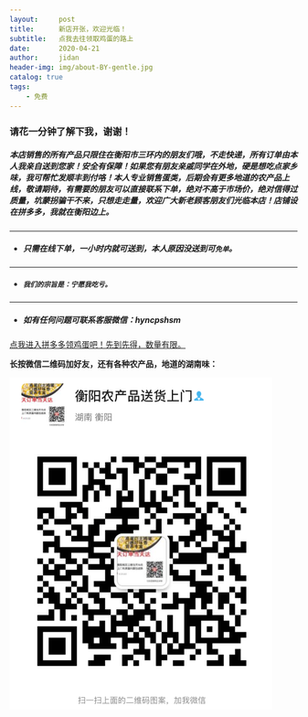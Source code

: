```yaml
---
layout:     post
title:      新店开张，欢迎光临！
subtitle:   点我去往领取鸡蛋的路上
date:       2020-04-21
author:     jidan
header-img: img/about-BY-gentle.jpg
catalog: true
tags:
    - 免费
---
```

### 请花一分钟了解下我，谢谢！

#####   本店销售的所有产品只限住在衡阳市三环内的朋友们哦，不走快递，所有订单由本人我亲自送到您家！安全有保障！如果您有朋友亲戚同学在外地，硬是想吃点家乡味，我可帮忙发顺丰到付咯！本人专业销售蛋类，后期会有更多地道的农产品上线，敬请期待，有需要的朋友可以直接联系下单，绝对不高于市场价，绝对信得过质量，坑蒙拐骗干不来，只想走走量，欢迎广大新老顾客朋友们光临本店！店铺设在拼多多，我就在衡阳边上。
---
* ##### 只需在线下单，一小时内就可送到，本人原因没送到可`免单`。
---
* ##### `我们的宗旨是：宁愿我吃亏。`
---
* ##### 如有任何问题可联系客服微信：hyncpshsm

[点我进入拼多多领鸡蛋吧！先到先得，数量有限。](https://mobile.yangkeduo.com/goods.html?_wv=41729&_wvx=10&goods_id=101523545663&page_from=0&share_uin=2VKF65ARD45NOUPSNG752YHELY_GEXDA&refer_share_id=s2g7km4hl1t79c4bnb7pwjasl1ujynqv&refer_share_uid=4270167021&refer_share_channel=qq#pushState)  

**长按微信二维码加好友，还有各种农产品，地道的湖南味：**

![](/img/wxmp.png)